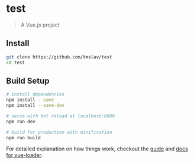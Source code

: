 # test

> A Vue.js project
## Install
```bash
git clone https://github.com/tmslav/test
cd test
```
## Build Setup

``` bash
# install dependencies
npm install --save
npm install --save-dev

# serve with hot reload at localhost:8080
npm run dev

# build for production with minification
npm run build
```

For detailed explanation on how things work, checkout the [guide](http://vuejs-templates.github.io/webpack/) and [docs for vue-loader](http://vuejs.github.io/vue-loader).
